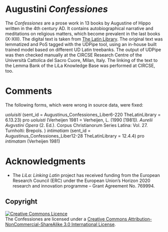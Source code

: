 
# Augustini *Confessiones*
The *Confessiones* are a prose work in 13 books by Augustine of Hippo written in the 4th century AD. It contains autobiographical narrative and meditations on religious matters, which become prevalent in the last books (X-XIII). The digital text is taken from [The Latin Library](http://www.thelatinlibrary.com/august.html). The original text was lemmatized and PoS tagged with the UDPipe tool, using an in-house built trained model based on different UD Latin treebanks. The output of UDPipe was then checked manually at the CIRCSE Research Centre of the Università Cattolica del Sacro Cuore, Milan, Italy. The linking of the text to the Lemma Bank of the LiLa Knowledge Base was performed at CIRCSE, too.


# Comments
The following forms, which were wrong in source data, were fixed:

*uoluisiti* (sent_id = Augustinus_Confessiones_Liber6-220 TheLatinLibrary = 6.13.23) pro *uoluisti* (Verheijen 1981 = Verheijen, L. (1990 [1981]). *Aurelii Avgvstini Opera* (2. Ed.). Corpus Christianorum Series Latina: Vol. 27. Turnholti: Brepols. )
*intimatiam* (sent_id = Augustinus_Confessiones_Liber12-28 TheLatinLibrary = 12.4.4) pro *intimatam* (Verheijen 1981)


# Acknowledgments

  * The _LiLa: Linking Latin_ project has received funding from the European Research Council (ERC) under the European Union’s Horizon 2020 research and innovation programme – Grant Agreement No. 769994.


## Copyright

<a rel="license" href="http://creativecommons.org/licenses/by-nc-sa/3.0/ "><img alt="Creative Commons Licence" style="border-width:0" src="https://i.creativecommons.org/l/by-nc-sa/3.0/88x31.png"/></a><br />The Confessiones are licensed under a <a rel="license" href="http://creativecommons.org/licenses/by-nc-sa/3.0/">Creative Commons Attribution-NonCommercial-ShareAlike 3.0 International License</a>.


